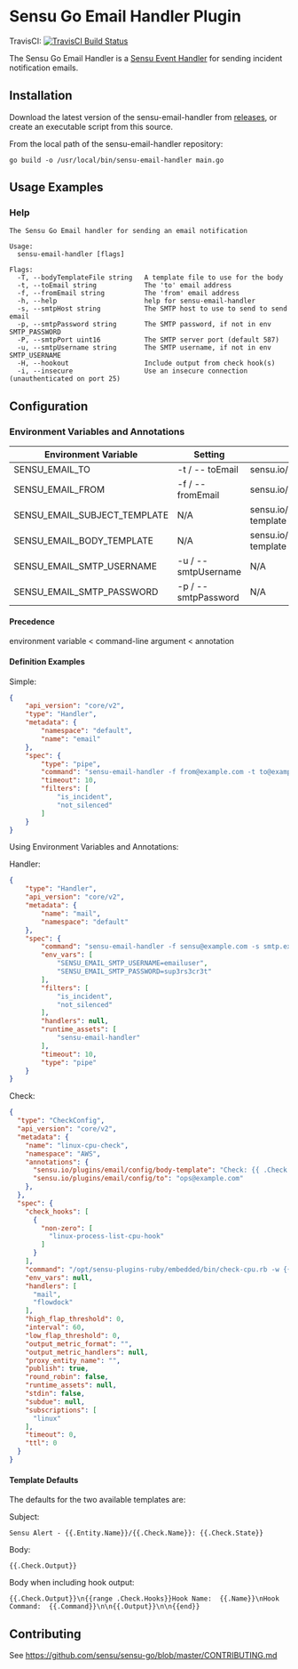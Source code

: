 # Sensu Go Email Handler Plugin
TravisCI: [![TravisCI Build Status](https://travis-ci.org/sensu/sensu-email-handler.svg?branch=master)](https://travis-ci.org/sensu/sensu-email-handler)

The Sensu Go Email Handler is a [Sensu Event Handler][2] for sending
incident notification emails.

## Installation

Download the latest version of the sensu-email-handler from [releases][1],
or create an executable script from this source.

From the local path of the sensu-email-handler repository:

```
go build -o /usr/local/bin/sensu-email-handler main.go
```
## Usage Examples

### Help

```
The Sensu Go Email handler for sending an email notification

Usage:
  sensu-email-handler [flags]

Flags:
  -T, --bodyTemplateFile string   A template file to use for the body
  -t, --toEmail string            The 'to' email address
  -f, --fromEmail string          The 'from' email address
  -h, --help                      help for sensu-email-handler
  -s, --smtpHost string           The SMTP host to use to send to send email
  -p, --smtpPassword string       The SMTP password, if not in env SMTP_PASSWORD
  -P, --smtpPort uint16           The SMTP server port (default 587)
  -u, --smtpUsername string       The SMTP username, if not in env SMTP_USERNAME
  -H, --hookout                   Include output from check hook(s)
  -i, --insecure                  Use an insecure connection (unauthenticated on port 25)
```
## Configuration

### Environment Variables and Annotations
|Environment Variable|Setting|Annotation|
|--------------------|-------|----------|
|SENSU_EMAIL_TO|-t / -- toEmail|sensu.io/plugins/email/config/to|
|SENSU_EMAIL_FROM|-f / --fromEmail|sensu.io/plugins/email/config/from|
|SENSU_EMAIL_SUBJECT_TEMPLATE|N/A|sensu.io/plugins/email/config/subject-template|
|SENSU_EMAIL_BODY_TEMPLATE|N/A|sensu.io/plugins/email/config/body-template|
|SENSU_EMAIL_SMTP_USERNAME|-u / --smtpUsername|N/A|
|SENSU_EMAIL_SMTP_PASSWORD|-p / --smtpPassword|N/A|

#### Precedence
environment variable < command-line argument < annotation

#### Definition Examples
Simple:
```json
{
    "api_version": "core/v2",
    "type": "Handler",
    "metadata": {
        "namespace": "default",
        "name": "email"
    },
    "spec": {
        "type": "pipe",
        "command": "sensu-email-handler -f from@example.com -t to@example.com -s smtp.example.com -u emailuser -p sup3rs3cr3t",
        "timeout": 10,
        "filters": [
            "is_incident",
            "not_silenced"
        ]
    }
}
```
Using Environment Variables and Annotations:

Handler:
```json
{
    "type": "Handler",
    "api_version": "core/v2",
    "metadata": {
        "name": "mail",
        "namespace": "default"
    },
    "spec": {
        "command": "sensu-email-handler -f sensu@example.com -s smtp.example.com",
        "env_vars": [
            "SENSU_EMAIL_SMTP_USERNAME=emailuser",
            "SENSU_EMAIL_SMTP_PASSWORD=sup3rs3cr3t"
        ],
        "filters": [
            "is_incident",
            "not_silenced"
        ],
        "handlers": null,
        "runtime_assets": [
            "sensu-email-handler"
        ],
        "timeout": 10,
        "type": "pipe"
    }
}
```
Check:
```json
{
  "type": "CheckConfig",
  "api_version": "core/v2",
  "metadata": {
    "name": "linux-cpu-check",
    "namespace": "AWS",
    "annotations": {
      "sensu.io/plugins/email/config/body-template": "Check: {{ .Check.Name }}\nEntity: {{ .Entity.Name }}\n\nOutput: {{ .Check.Output }}\n\nSensu URL: https://sensu.example.com:3000/{{ .Check.Namespace }}/events/{{ .Entity.Name }}/{{ .Check.Name }}\n",
      "sensu.io/plugins/email/config/to": "ops@example.com"
    },
  },
  "spec": {
    "check_hooks": [
      {
        "non-zero": [
          "linux-process-list-cpu-hook"
        ]
      }
    ],
    "command": "/opt/sensu-plugins-ruby/embedded/bin/check-cpu.rb -w {{ .labels.cpu_warning | default 90 }} -c {{ .labels.cpu_critical | default 95 }}",
    "env_vars": null,
    "handlers": [
      "mail",
      "flowdock"
    ],
    "high_flap_threshold": 0,
    "interval": 60,
    "low_flap_threshold": 0,
    "output_metric_format": "",
    "output_metric_handlers": null,
    "proxy_entity_name": "",
    "publish": true,
    "round_robin": false,
    "runtime_assets": null,
    "stdin": false,
    "subdue": null,
    "subscriptions": [
      "linux"
    ],
    "timeout": 0,
    "ttl": 0
  }
}

```
#### Template Defaults
The defaults for the two available templates are:

Subject:
```
Sensu Alert - {{.Entity.Name}}/{{.Check.Name}}: {{.Check.State}}
```
Body:
```
{{.Check.Output}}
```
Body when including hook output:
```
{{.Check.Output}}\n{{range .Check.Hooks}}Hook Name:  {{.Name}}\nHook Command:  {{.Command}}\n\n{{.Output}}\n\n{{end}}
```

## Contributing

See https://github.com/sensu/sensu-go/blob/master/CONTRIBUTING.md

[1]: https://github.com/sensu/sensu-email-handler/releases
[2]: https://docs.sensu.io/sensu-go/5.0/reference/handlers/#how-do-sensu-handlers-work
